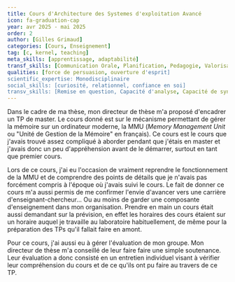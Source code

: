```yaml
---
title: Cours d'Architecture des Systemes d'exploitation Avancé
icon: fa-graduation-cap
year: avr 2025 - mai 2025
order: 2
author: [Gilles Grimaud]
categories: [Cours, Enseignement]
tag: [c, kernel, teaching]
meta_skills: [apprentissage, adaptabilité] 
transf_skills: [Communication Orale, Planification, Pedagogie, Valorisation,]
qualities: [force de persuasion, ouverture d'esprit]
scientific_expertise: Monodisciplinaire 
social_skills: [curiosité, relationnel, confiance en soi]
transv_skills: [Remise en question, Capacité d'analyse, Capacité de synthèse, Esprit critique]
---
```


Dans le cadre de ma thèse, mon directeur de thèse m'a proposé d'encadrer un TP de master. Le cours donné est sur le mécanisme permettant de gérer la mémoire sur un ordinateur moderne, la MMU (*Memory Management Unit* ou "Unité de Gestion de la Mémoire" en français). Ce cours est le cours que j'avais trouvé assez compliqué à aborder pendant que j'étais en master et j'avais donc un peu d'appréhension avant de le démarrer, surtout en tant que premier cours.

Lors de ce cours, j'ai eu l'occasion de vraiment reprendre le fonctionnement de la MMU et de comprendre des points de détails que je n'avais pas forcément compris à l'époque où j'avais suivi le cours. Le fait de donner ce cours m'a aussi permis de me confirmer l'envie d'avancer vers une carrière d'enseignant-chercheur... Ou au moins de garder une composante d'enseignement dans mon organisation.
Prendre en main un cours était aussi demandant sur la prévision, en effet les horaires des cours étaient sur un horaire auquel je travaille au laboratoire habituellement, de même pour la préparation des TPs qu'il fallait faire en amont. 

Pour ce cours, j'ai aussi eu à gérer l'évaluation de mon groupe. Mon directeur de thèse m'a conseillé de leur faire faire une simple soutenance. Leur évaluation a donc consisté en un entretien individuel visant à vérifier leur compréhension du cours et de ce qu'ils ont pu faire au travers de ce TP.
